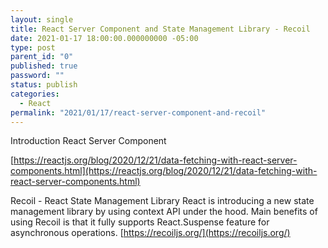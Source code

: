 ```yaml
---
layout: single
title: React Server Component and State Management Library - Recoil
date: 2021-01-17 18:00:00.000000000 -05:00
type: post
parent_id: "0"
published: true
password: ""
status: publish
categories:
  - React
permalink: "2021/01/17/react-server-component-and-recoil"
---
```

Introduction React Server Component

[https://reactjs.org/blog/2020/12/21/data-fetching-with-react-server-components.html](https://reactjs.org/blog/2020/12/21/data-fetching-with-react-server-components.html)

Recoil - React State Management Library
React is introducing a new state management library by using context API under the hood.
Main benefits of using Recoil is that it fully supports React.Suspense feature for asynchronous operations.
[https://recoiljs.org/](https://recoiljs.org/)